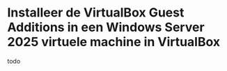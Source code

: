 # Installeer de VirtualBox Guest Additions in een Windows Server 2025 virtuele machine in VirtualBox
todo
